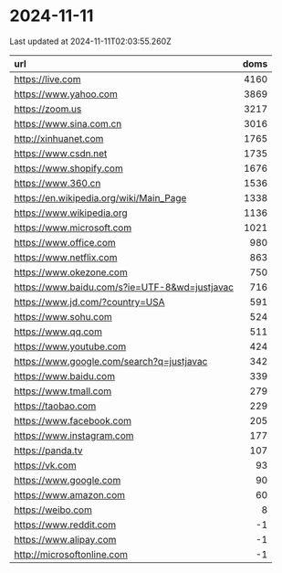 # 2024-11-11

<!-- BEGIN -->
Last updated at 2024-11-11T02:03:55.260Z

url | doms
:- | -:
https://live.com | 4160
https://www.yahoo.com | 3869
https://zoom.us | 3217
https://www.sina.com.cn | 3016
http://xinhuanet.com | 1765
https://www.csdn.net | 1735
https://www.shopify.com | 1676
https://www.360.cn | 1536
https://en.wikipedia.org/wiki/Main_Page | 1338
https://www.wikipedia.org | 1136
https://www.microsoft.com | 1021
https://www.office.com | 980
https://www.netflix.com | 863
https://www.okezone.com | 750
https://www.baidu.com/s?ie=UTF-8&wd=justjavac | 716
https://www.jd.com/?country=USA | 591
https://www.sohu.com | 524
https://www.qq.com | 511
https://www.youtube.com | 424
https://www.google.com/search?q=justjavac | 342
https://www.baidu.com | 339
https://www.tmall.com | 279
https://taobao.com | 229
https://www.facebook.com | 205
https://www.instagram.com | 177
https://panda.tv | 107
https://vk.com | 93
https://www.google.com | 90
https://www.amazon.com | 60
https://weibo.com | 8
https://www.reddit.com | -1
https://www.alipay.com | -1
http://microsoftonline.com | -1
<!-- END -->
